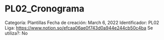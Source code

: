 # PL02_Cronograma

Categoría: Plantillas
Fecha de creación: March 6, 2022
Identificador: PL02
Liga: https://www.notion.so/efcaa06ae0f743d0a944e244cb50c4ba
Se utiliza?: No